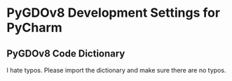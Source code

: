 # PyGDOv8 Development Settings for PyCharm

## PyGDOv8 Code Dictionary

I hate typos. Please import the dictionary and make sure there are no typos.
